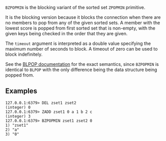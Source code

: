`BZPOPMIN` is the blocking variant of the sorted set `ZPOPMIN` primitive.

It is the blocking version because it blocks the connection when there are no
members to pop from any of the given sorted sets.
A member with the lowest score is popped from first sorted set that is
non-empty, with the given keys being checked in the order that they are given.

The `timeout` argument is interpreted as a double value specifying the maximum
number of seconds to block. A timeout of zero can be used to block indefinitely.

See the [BLPOP documentation][cl] for the exact semantics, since `BZPOPMIN` is
identical to `BLPOP` with the only difference being the data structure being
popped from.

[cl]: blpop.md

## Examples

```valkey-cli
127.0.0.1:6379> DEL zset1 zset2
(integer) 0
127.0.0.1:6379> ZADD zset1 0 a 1 b 2 c
(integer) 3
127.0.0.1:6379> BZPOPMIN zset1 zset2 0
1) "zset1"
2) "a"
3) "0"
```
